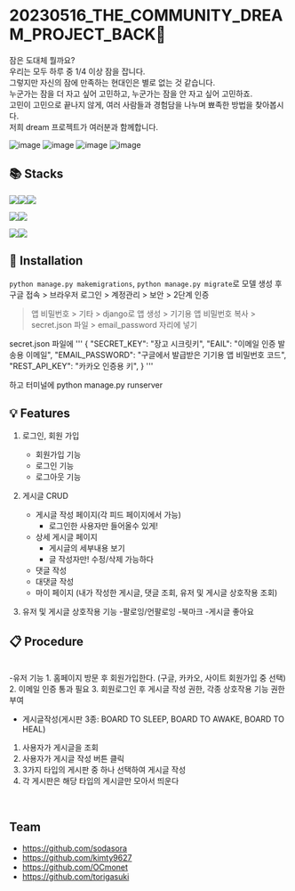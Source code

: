 # 20230516_THE_COMMUNITY_DREAM_PROJECT_BACK🌠

잠은 도대체 뭘까요?
<br/>
우리는 모두 하루 중 1/4 이상 잠을 잡니다.
<br/>
그렇지만 자신의 잠에 만족하는 현대인은 별로 없는 것 같습니다.
<br/>
누군가는 잠을 더 자고 싶어 고민하고, 누군가는 잠을 안 자고 싶어 고민하죠.
<br/>
고민이 고민으로 끝나지 않게, 여러 사람들과 경험담을 나누며 뾰족한 방법을 찾아봅시다.
<br/>
저희 dream 프로젝트가 여러분과 함께합니다.

![image](https://github.com/sodasora/dream/assets/127713314/8de383df-8823-49b2-ba55-ce9cdde15b5d) 
![image](https://github.com/sodasora/dream/assets/127713314/75166302-ec51-404f-b5bc-564696be43a4)
![image](https://github.com/sodasora/dream/assets/127713314/b31450c4-063c-47f8-841a-958645abf90c)
![image](https://github.com/sodasora/dream/assets/127713314/8551eccc-2a49-4c70-9fa8-ab194e330ef1)


## 📚 Stacks

<img src="https://img.shields.io/badge/html5-E34F26?style=for-the-badge&logo=html5&logoColor=white"><img src="https://img.shields.io/badge/css-1572B6?style=for-the-badge&logo=css3&logoColor=white"><img src="https://img.shields.io/badge/javascript-F7DF1E?style=for-the-badge&logo=javascript&logoColor=black">

<img src="https://img.shields.io/badge/python-3776AB?style=for-the-badge&logo=python&logoColor=white"><img src="https://img.shields.io/badge/django-092E20?style=for-the-badge&logo=django&logoColor=white">

<img src="https://img.shields.io/badge/git-F05032?style=for-the-badge&logo=git&logoColor=white"><img src="https://img.shields.io/badge/github-181717?style=for-the-badge&logo=github&logoColor=white">

## 🚩 Installation

`python manage.py makemigrations`, `python manage.py migrate`로 모델 생성 후
<br/>
구글 접속 > 브라우저 로그인 > 계정관리 > 보안 > 2단계 인증
> 앱 비밀번호 > 기타 > django로 앱 생성 > 기기용 앱 비밀번호 복사 > secret.json 파일 > email_password 자리에 넣기


secret.json 파일에
'''
{
    "SECRET_KEY": "장고 시크릿키",
    "EAIL": "이메일 인증 발송용 이메일",
    "EMAIL_PASSWORD": "구글에서 발급받은 기기용 앱 비밀번호 코드",
    "REST_API_KEY": "카카오 인증용 키",
}
'''

하고 터미널에 python manage.py runserver


## 💡 Features

1. 로그인, 회원 가입
    - 회원가입 기능
    - 로그인 기능
    - 로그아웃 기능
2. 게시글 CRUD
    - 게시글 작성 페이지(각 피드 페이지에서 가능)
        - 로그인한 사용자만 들어올수 있게!
    - 상세 게시글 페이지
        - 게시글의 세부내용 보기
        - 글 작성자만! 수정/삭제 가능하다
    - 댓글 작성
    - 대댓글 작성
    - 마이 페이지 (내가 작성한 게시글, 댓글 조회, 유저 및 게시글 상호작용 조회)

3. 유저 및 게시글 상호작용 기능
    -팔로잉/언팔로잉
    -북마크
    -게시글 좋아요

## 📋 Procedure
<br/>
-유저 기능
1. 홈페이지 방문 후 회원가입한다. (구글, 카카오, 사이트 회원가입 중 선택)
2. 이메일 인증 통과 필요
3. 회원로그인 후 게시글 작성 권한, 각종 상호작용 기능 권한 부여


- 게시글작성(게시판 3종: BOARD TO SLEEP, BOARD TO AWAKE, BOARD TO HEAL)
1. 사용자가 게시글을 조회
2. 사용자가 게시글 작성 버튼 클릭
3. 3가지 타입의 게시판 중 하나 선택하여 게시글 작성
4. 각 게시판은 해당 타입의 게시글만 모아서 띄운다

<br/>


 ## Team
 
 - https://github.com/sodasora
 - https://github.com/kimty9627
 - https://github.com/OCmonet
 - https://github.com/torigasuki
